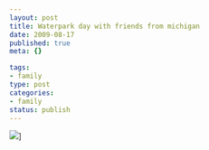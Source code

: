 ```yaml
--- 
layout: post
title: Waterpark day with friends from michigan
date: 2009-08-17
published: true
meta: {}

tags: 
- family
type: post
categories: 
- family
status: publish
---
```

![](http://media.eick.us/2011/05/photo.jpg.scaled.500.jpg)]